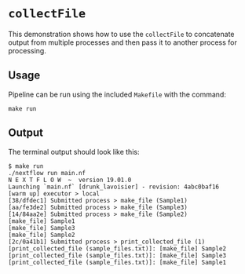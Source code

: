 # `collectFile`

This demonstration shows how to use the `collectFile` to concatenate output from multiple processes and then pass it to another process for processing. 

## Usage

Pipeline can be run using the included `Makefile` with the command:

```
make run
```

## Output

The terminal output should look like this:

```
$ make run
./nextflow run main.nf
N E X T F L O W  ~  version 19.01.0
Launching `main.nf` [drunk_lavoisier] - revision: 4abc0baf16
[warm up] executor > local
[38/dfdec1] Submitted process > make_file (Sample1)
[aa/fe3de2] Submitted process > make_file (Sample3)
[14/84aa2e] Submitted process > make_file (Sample2)
[make_file] Sample1
[make_file] Sample3
[make_file] Sample2
[2c/0a41b1] Submitted process > print_collected_file (1)
[print_collected_file (sample_files.txt)]: [make_file] Sample2
[print_collected_file (sample_files.txt)]: [make_file] Sample3
[print_collected_file (sample_files.txt)]: [make_file] Sample1
```
